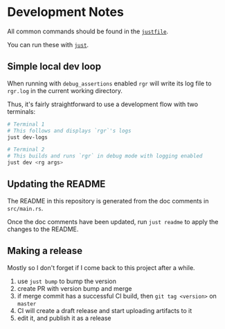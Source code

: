 # Development Notes

All common commands should be found in the [`justfile`](./justfile).

You can run these with [`just`](https://github.com/casey/just).

## Simple local dev loop

When running with `debug_assertions` enabled `rgr` will write its log file to `rgr.log` in the current working directory.

Thus, it's fairly straightforward to use a development flow with two terminals:

```bash
# Terminal 1
# This follows and displays `rgr`'s logs
just dev-logs
```

```bash
# Terminal 2
# This builds and runs `rgr` in debug mode with logging enabled
just dev <rg args>
```

## Updating the README

The README in this repository is generated from the doc comments in `src/main.rs`.

Once the doc comments have been updated, run `just readme` to apply the changes to the README.

## Making a release

Mostly so I don't forget if I come back to this project after a while.

1. use `just bump` to bump the version
2. create PR with version bump and merge
3. if merge commit has a successful CI build, then `git tag <version>` on `master`
4. CI will create a draft release and start uploading artifacts to it
5. edit it, and publish it as a release
